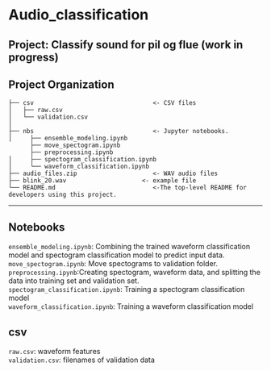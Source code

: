 Audio_classification
==============================
Project: Classify sound for pil og flue (work in progress)
------------

Project Organization
-----------
    ├── csv                                 <- CSV files
    │   ├── raw.csv
    │   └── validation.csv      
    │    
    ├── nbs                                 <- Jupyter notebooks. 
    │     ├── ensemble_modeling.ipynb
          ├── move_spectogram.ipynb
          ├── preprocessing.ipynb
    │     ├── spectogram_classification.ipynb
    │     └── waveform_classification.ipynb
    ├── audio_files.zip                     <- WAV audio files  
    ├── blink_20.wav                     <- example file 
    └── README.md                           <-The top-level README for developers using this project.
--------
## Notebooks
`ensemble_modeling.ipynb`: Combining the trained waveform classification model and spectogram classification model to predict input data. 
</br>
`move_spectogram.ipynb`: Move spectograms to validation folder. 
</br>
`preprocessing.ipynb`:Creating spectogram, waveform data, and splitting the data into training set and validation set.
</br>
`spectogram_classification.ipynb`: Training a spectogram classification model
</br>
`waveform_classification.ipynb`: Training a waveform classification model
</br>
## csv
`raw.csv`: waveform features
</br>
`validation.csv`: filenames of validation data
